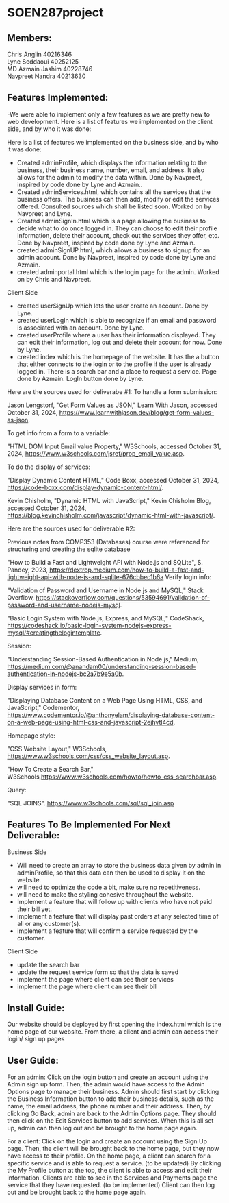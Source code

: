 # SOEN287project

## Members:
Chris Anglin 40216346  
Lyne Seddaoui 40252125  
MD Azmain Jashim 40228746  
Navpreet Nandra 40213630

## Features Implemented:
-We were able to implement only a few features as we are pretty new to web development. 
Here is a list of features we implemented on the client side, and by who it was done:


Here is a list of features we implemented on the business side, and by who it was done:
- Created adminProfile, which displays the information relating to the business, their business name, number, email, and address. It also allows for the admin to modify the data within. Done by Navpreet, inspired by code done by Lyne and Azmain..
- Created adminServices.html, which contains all the services that the business offers. The business can then add, modify or edit the services offered. Consulted sources which shall be listed soon. Worked on by Navpreet and Lyne.
- Created adminSignIn.html which is a page allowing the business to decide what to do once logged in. They can choose to edit their profile information, delete their account, check out the services they offer, etc. Done by Navpreet, inspired by code done by Lyne and Azmain.
- created adminSignUP.html, which allows a business to signup for an admin account. Done by Navpreet, inspired by code done by Lyne and Azmain.
- created adminportal.html which is the login page for the admin. Worked on by Chris and Navpreet.

Client Side
- created userSignUp which lets the user create an account. Done by Lyne.
- created userLogIn which is able to recognize if an email and password is associated with an account. Done by Lyne.
- created userProfile where a user has their information displayed. They can edit their information, log out and delete their account for now. Done by Lyne.
- created index which is the homepage of the website. It has the a button that either connects to the login or to the profile if the user is already logged in. There is a search bar and a place to request a service. Page done by Azmain. LogIn button done by Lyne.

Here are the sources used for deliverabe #1:
To handle a form submission:

Jason Lengstorf, "Get Form Values as JSON," Learn With Jason, accessed October 31, 2024, https://www.learnwithjason.dev/blog/get-form-values-as-json.

To get info from a form to a variable:

"HTML DOM Input Email value Property," W3Schools, accessed October 31, 2024, https://www.w3schools.com/jsref/prop_email_value.asp.

To do the display of services:

"Display Dynamic Content HTML," Code Boxx, accessed October 31, 2024, https://code-boxx.com/display-dynamic-content-html/.

Kevin Chisholm, "Dynamic HTML with JavaScript," Kevin Chisholm Blog, accessed October 31, 2024, https://blog.kevinchisholm.com/javascript/dynamic-html-with-javascript/.


Here are the sources used for deliverable #2:

Previous notes from COMP353 (Databases) course were referenced for structuring and creating the sqlite database

"How to Build a Fast and Lightweight API with Node.js and SQLite", S. Pandey, 2023, https://dextrop.medium.com/how-to-build-a-fast-and-lightweight-api-with-node-js-and-sqlite-676cbbec1b6a
Verify login info:

"Validation of Password and Username in Node.js and MySQL," Stack Overflow, https://stackoverflow.com/questions/53594691/validation-of-password-and-username-nodejs-mysql.

"Basic Login System with Node.js, Express, and MySQL," CodeShack, https://codeshack.io/basic-login-system-nodejs-express-mysql/#creatingthelogintemplate.

Session:

"Understanding Session-Based Authentication in Node.js," Medium, https://medium.com/@anandam00/understanding-session-based-authentication-in-nodejs-bc2a7b9e5a0b.

Display services in form:

"Displaying Database Content on a Web Page Using HTML, CSS, and JavaScript," Codementor, https://www.codementor.io/@anthonyelam/displaying-database-content-on-a-web-page-using-html-css-and-javascript-2ejhvtl4cd.

Homepage style:

"CSS Website Layout," W3Schools, https://www.w3schools.com/css/css_website_layout.asp.

"How To Create a Search Bar," W3Schools,https://www.w3schools.com/howto/howto_css_searchbar.asp.

Query:

"SQL JOINS". https://www.w3schools.com/sql/sql_join.asp


## Features To Be Implemented For Next Deliverable:
Business Side
- Will need to create an array to store the business data given by admin in adminProfile, so that this data can then be used to display it on the website.
- will need to optimize the code a bit, make sure no repetitiveness.
- will need to make the styling cohesive throughout the website.
- Implement a feature that will follow up with clients who have not paid their bill yet.
- implement a feature that will display past orders at any selected time of all or any customer(s).
- implement a feature that will confirm a service requested by the customer.

Client Side
- update the search bar
- update the request service form so that the data is saved
- implement the page where client can see their services
- implement the page where client can see their bill
  

## Install Guide:
Our website should be deployed by first opening the index.html which is the home page of our website. From there, a client and admin can access their login/ sign up pages

## User Guide:
For an admin:
Click on the login button and create an account using the Admin sign up form. Then, the admin would have access to the Admin Options page to manage their business.
Admin should first start by clicking the Business Information button to add their business details, such as the name, the email address, the phone number and their address.
Then, by clicking Go Back, admin are back to the Admin Options page. 
They should then click on the Edit Services button to add services.
When this is all set up, admin can then log out and be brought to the home page again.

For a client:
Click on the login and create an account using the Sign Up page. Then, the client will be brought back to the home page, but they now have access to their profile.
On the home page, a client can search for a specific service and is able to request a service. (to be updated)
By clicking the My Profile button at the top, the client is able to access and edit their information. 
Clients are able to see in the Services and Payments page the service that they have requested. (to be implemented)
Client can then log out and be brought back to the home page again. 




